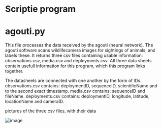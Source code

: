 # Scriptie program

# agouti.py
This file processes the data received by the agouti (neural network). The agouti software scans wildlifecamera images for sightings of animals, and labels these. It returns three csv files containing usable information: observations.csv, media.csv and deployments.csv. All three data sheets contain usefull information for this program, which this program links together.

The datasheets are connected with one another by the form of IDs
observations.csv contains: deploymentID, sequenceID, scientificName and to the second exact timestamp.
media.csv contains: sequenceID and fileName.
deployments.csv contains: deploymentID, longitude, latitude, locationName and cameraID.

pictures of the three csv files, with their data

![image](https://github.com/realysi/code_scriptie/assets/116087413/1f5c99b4-ff34-4c38-bf8e-1c82df6b1d10)

